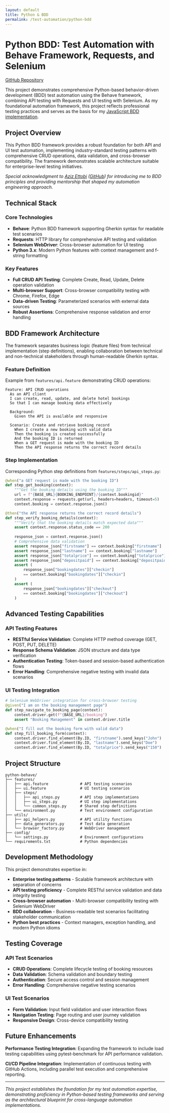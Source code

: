 ```yaml
---
layout: default
title: Python & BDD
permalink: /test-automation/python-bdd
---
```


# Python BDD: Test Automation with Behave Framework, Requests, and Selenium
[GitHub Repository](https://github.com/alxHawley/python-behave)

This project demonstrates comprehensive Python-based behavior-driven development (BDD) test automation using the Behave framework, combining API testing with Requests and UI testing with Selenium. As my foundational automation framework, this project reflects professional testing practices and serves as the basis for my [JavaScript BDD implementation](https://github.com/alxHawley/js-cypress-cucumber).

## Project Overview

This Python BDD framework provides a robust foundation for both API and UI test automation, implementing industry-standard testing patterns with comprehensive CRUD operations, data validation, and cross-browser compatibility. The framework demonstrates scalable architecture suitable for enterprise-level testing initiatives.

*Special acknowledgment to [Aziz Ettobi](https://www.linkedin.com/in/azizettobi/) ([GitHub](https://github.com/aettobi)) for introducing me to BDD principles and providing mentorship that shaped my automation engineering approach.*

## Technical Stack

### Core Technologies
- **Behave**: Python BDD framework supporting Gherkin syntax for readable test scenarios
- **Requests**: HTTP library for comprehensive API testing and validation
- **Selenium WebDriver**: Cross-browser automation for UI testing
- **Python 3.x**: Modern Python features with context management and f-string formatting

### Key Features
- **Full CRUD API Testing**: Complete Create, Read, Update, Delete operation validation
- **Multi-browser Support**: Cross-browser compatibility testing with Chrome, Firefox, Edge
- **Data-driven Testing**: Parameterized scenarios with external data sources
- **Robust Assertions**: Comprehensive response validation and error handling

## BDD Framework Architecture

The framework separates business logic (feature files) from technical implementation (step definitions), enabling collaboration between technical and non-technical stakeholders through human-readable Gherkin syntax.

### Feature Definition
Example from `features/api.feature` demonstrating CRUD operations:

```gherkin
Feature: API CRUD operations  
  As an API client
  I can create, read, update, and delete hotel bookings
  So that I can manage booking data effectively

  Background:
    Given the API is available and responsive

  Scenario: Create and retrieve booking record
    When I create a new booking with valid data
    Then the booking is created successfully
    And the booking ID is returned
    When a GET request is made with the booking ID
    Then the API response returns the correct record details
```

### Step Implementation
Corresponding Python step definitions from `features/steps/api_steps.py`:

```python
@when("a GET request is made with the booking ID")
def step_get_booking(context):
    """Get the booking details using the booking ID"""
    url = f"{BASE_URL}{BOOKING_ENDPOINT}/{context.bookingid}"
    context.response = requests.get(url, headers=headers, timeout=5)
    context.booking = context.response.json()

@then("the API response returns the correct record details")
def step_verify_booking_details(context):
    """Verify that the booking details match expected data"""
    assert context.response.status_code == 200
    
    response_json = context.response.json()
    # Comprehensive data validation
    assert response_json["firstname"] == context.booking["firstname"]
    assert response_json["lastname"] == context.booking["lastname"]
    assert response_json["totalprice"] == context.booking["totalprice"]
    assert response_json["depositpaid"] == context.booking["depositpaid"]
    assert (
        response_json["bookingdates"]["checkin"]
        == context.booking["bookingdates"]["checkin"]
    )
    assert (
        response_json["bookingdates"]["checkout"]
        == context.booking["bookingdates"]["checkout"]
    )
```

## Advanced Testing Capabilities

### API Testing Features
- **RESTful Service Validation**: Complete HTTP method coverage (GET, POST, PUT, DELETE)
- **Response Schema Validation**: JSON structure and data type verification
- **Authentication Testing**: Token-based and session-based authentication flows
- **Error Handling**: Comprehensive negative testing with invalid data scenarios

### UI Testing Integration
```python
# Selenium WebDriver integration for cross-browser testing
@given("I am on the booking management page")
def step_navigate_to_booking_page(context):
    context.driver.get(f"{BASE_URL}/booking")
    assert "Booking Management" in context.driver.title

@when("I fill out the booking form with valid data")
def step_fill_booking_form(context):
    context.driver.find_element(By.ID, "firstname").send_keys("John")
    context.driver.find_element(By.ID, "lastname").send_keys("Doe")
    context.driver.find_element(By.ID, "totalprice").send_keys("150")
```

## Project Structure

```
python-behave/
├── features/
│   ├── api.feature              # API testing scenarios
│   ├── ui.feature               # UI testing scenarios
│   ├── steps/
│   │   ├── api_steps.py         # API step implementations
│   │   ├── ui_steps.py          # UI step implementations
│   │   └── common_steps.py      # Shared step definitions
│   └── environment.py           # Test environment configuration
├── utils/
│   ├── api_helpers.py           # API utility functions
│   ├── data_generators.py       # Test data generation
│   └── browser_factory.py       # WebDriver management
├── config/
│   └── settings.py              # Environment configurations
└── requirements.txt             # Python dependencies
```

## Development Methodology

This project demonstrates expertise in:
- **Enterprise testing patterns** - Scalable framework architecture with separation of concerns
- **API testing proficiency** - Complete RESTful service validation and data integrity testing
- **Cross-browser automation** - Multi-browser compatibility testing with Selenium WebDriver
- **BDD collaboration** - Business-readable test scenarios facilitating stakeholder communication
- **Python best practices** - Context managers, exception handling, and modern Python idioms

## Testing Coverage

### API Test Scenarios
- **CRUD Operations**: Complete lifecycle testing of booking resources
- **Data Validation**: Schema validation and boundary testing
- **Authentication**: Secure access control and session management
- **Error Handling**: Comprehensive negative testing scenarios

### UI Test Scenarios
- **Form Validation**: Input field validation and user interaction flows
- **Navigation Testing**: Page routing and user journey validation
- **Responsive Design**: Cross-device compatibility testing

## Future Enhancements

**Performance Testing Integration**: Expanding the framework to include load testing capabilities using pytest-benchmark for API performance validation.

**CI/CD Pipeline Integration**: Implementation of continuous testing with GitHub Actions, including parallel test execution and comprehensive reporting.

---

*This project establishes the foundation for my test automation expertise, demonstrating proficiency in Python-based testing frameworks and serving as the architectural blueprint for cross-language automation implementations.*